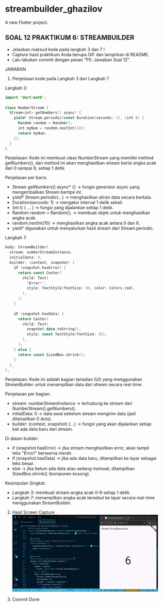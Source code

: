 # streambuilder_ghazilov
A new Flutter project.


## SOAL 12 PRAKTIKUM 6: STREAMBUILDER   

- Jelaskan maksud kode pada langkah 3 dan 7 !
- Capture hasil praktikum Anda berupa GIF dan lampirkan di README.
- Lalu lakukan commit dengan pesan "P5: Jawaban Soal 12".

JAWABAN

1. Penjelasan kode pada Langkah 3 dan Langkah 7

Langkah 3: 
```kotlin
import 'dart:math';

class NumberStream {
  Stream<int> getNumbers() async* {
    yield* Stream.periodic(const Duration(seconds: 1), (int t) {
      Random random = Random();
      int myNum = random.nextInt(10);
      return myNum;
    });
  }
}
```
Penjelasan:
Kode ini membuat class NumberStream yang memiliki method getNumbers(), dan method ini akan menghasilkan stream berisi angka acak dari 0 sampai 9, setiap 1 detik.

Penjelasan per baris:
- Stream<int> getNumbers() async* {} → fungsi generator async yang mengembalikan Stream bertipe int.
- yield* Stream.periodic(...) → menghasilkan aliran data secara berkala.
- Duration(seconds: 1) → mengatur interval 1 detik sekali.
- (int t) { ... } → fungsi yang dijalankan setiap 1 detik.
- Random random = Random(); → membuat objek untuk menghasilkan angka acak.
- random.nextInt(10) → menghasilkan angka acak antara 0 dan 9.
- yield* digunakan untuk menyalurkan hasil stream dari Stream.periodic.

Langkah 7:

```kotlin
body: StreamBuilder(
  stream: numberStreamInstance,
  initialData: 0,
  builder: (context, snapshot) {
    if (snapshot.hasError) {
      return const Center(
        child: Text(
          'Error!',
          style: TextStyle(fontSize: 95, color: Colors.red),
        ),
      );
    }

    if (snapshot.hasData) {
      return Center(
        child: Text(
          snapshot.data.toString(),
          style: const TextStyle(fontSize: 95),
        ),
      );
    } else {
      return const SizedBox.shrink();
    }
  },
),
```
 Penjelasan:
Kode ini adalah bagian tampilan (UI) yang menggunakan StreamBuilder untuk menampilkan data dari stream secara real-time.

Penjelasan per bagian:
- stream: numberStreamInstance → terhubung ke stream dari NumberStream().getNumbers().
- initialData: 0 → data awal sebelum stream mengirim data (jadi ditampilkan 0 dulu).
- builder: (context, snapshot) {...} → fungsi yang akan dijalankan setiap kali ada data baru dari stream.

Di dalam builder:
- if (snapshot.hasError) → jika stream menghasilkan error, akan tampil teks "Error!" berwarna merah.
- if (snapshot.hasData) → jika ada data baru, ditampilkan ke layar sebagai teks besar.
- else → jika belum ada data atau sedang memuat, ditampilkan SizedBox.shrink() (komponen kosong).

Kesimpulan Singkat:
- Langkah 3: membuat stream angka acak 0–9 setiap 1 detik.
- Langkah 7: menampilkan angka acak tersebut ke layar secara real-time menggunakan StreamBuilder.

2. Hasil Screen Capture
![GIF](screencapture/hasilbarugif1.gif)

3. Commit Done